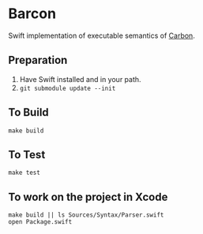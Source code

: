 # Barcon

Swift implementation of executable semantics of
[Carbon](https://carbon-language/carbon-lang).

## Preparation

1. Have Swift installed and in your path.
2. `git submodule update --init`

## To Build

    make build
    
## To Test

    make test

## To work on the project in Xcode

    make build || ls Sources/Syntax/Parser.swift
    open Package.swift
